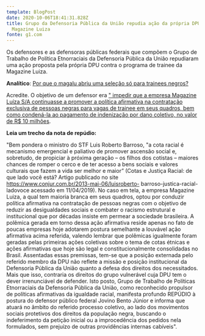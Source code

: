 ```yaml
---
template: BlogPost
date: 2020-10-06T18:41:31.828Z
title: Grupo da Defensoria Pública da União repudia ação da própria DPU contra
  Magazine Luiza
fonte: g1.com
---
```

Os defensores e as defensoras públicas federais que compõem o Grupo de Trabalho de Política Etnorraciais da Defensoria Pública da União repudiaram uma ação proposta pela própria DPU contra o programa de trainee da Magazine Luiza.

**Analítico**: [Por que o magalu abriu uma seleção só para trainees negros?](https://oglobo.globo.com/analitico/por-que-magalu-abriu-uma-selecao-so-para-trainees-negros-1-24652172)

Acredite. O objetivo de um defensor era [" impedir que a empresa Magazine Luíza S/A continuasse a promover a política afirmativa na contratação exclusiva de pessoas negras para vagas de trainee em seus quadros, bem como condená-la ao pagamento de indenização por dano coletivo, no valor de R$ 10 milhões](https://oglobo.globo.com/economia/magalu-defensoria-vai-justica-contra-programa-de-trainee-para-negros-pede-10-milhoes-por-danos-morais-24679192).

**Leia um trecho da nota de repúdio:**

"Bem pondera o ministro do STF Luis Roberto Barroso, "a cota racial é mecanismo emergencial e paliativo de promover ascensão social e, sobretudo, de propiciar à próxima geração – os filhos dos cotistas – maiores chances de romper o cerco e de ter acesso a bens sociais e valores culturais que fazem a vida ser melhor e maior” (Cotas e Justiça Racial: de que lado você está? Artigo publicado no site https://www.conjur.com.br/2013-mai-06/luisroberto- barroso-justica-racial-ladovoce acessado em 11/04/2019). No caso em tela, a empresa Magazine Luiza, a qual tem maioria branca em seus quadros, optou por conduzir política afirmativa na contratação de pessoas negras com o objetivo de reduzir as desigualdades sociais e combater o racismo estrutural e institucional que por décadas insiste em permear a sociedade brasileira. A polêmica gerada em torno dessa ação afirmativa reside apenas no fato de poucas empresas hoje adotarem postura semelhante a louvável ação afirmativa acima referida, valendo lembrar que polêmicas igualmente foram geradas pelas primeiras ações coletivas sobre o tema de cotas étnicas e ações afirmativas que hoje são legal e constitucionalmente consolidadas no Brasil. Assentadas essas premissas, tem-se que a posição externada pelo referido membro da DPU não reflete a missão e posição institucional da Defensoria Pública da União quanto a defesa dos direitos dos necessitados. Mais que isso, contraria os direitos do grupo vulnerável cuja DPU tem o dever irrenunciável de defender. Isto posto, Grupo de Trabalho de Políticas Etnorraciais da Defensoria Pública da União, como reconhecido propulsor de políticas afirmativas da igualdade racial, manifesta profundo REPÚDIO à postura do defensor público federal Jovino Bento Júnior e informa que atuará no âmbito do referido processo coletivo, ao lado dos movimentos sociais protetivos dos direitos da população negra, buscando o indeferimento da petição inicial ou a improcedência dos pedidos nela formulados, sem prejuízo de outras providências internas cabíveis".